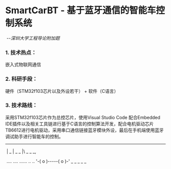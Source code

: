 # **SmartCarBT - 基于蓝牙通信的智能车控制系统**

​									--*深圳大学工程导论附加题*

### 1. 技术热点：

嵌入式物联网通信

### 2. 科研手段：

硬件（STM32f103芯片以及外设若干） + 软件（C语言）

### 3. 技术路线：

采用STM32f103芯片作为总控芯片，使用Visual Studio Code 配合Embedded IDE插件以及相关工具链进行基于C语言的控制算法开发，配合电机驱动芯片TB6612进行电机驱动，采用串口通信链接蓝牙模块外设，最后在手机端使用蓝牙调试助手进行智能车的控制。

______
​												                        | _ |   _ _ |\  _ _ _,

​									.... ....  ...... .. .. '-( o )-----( o )-' _   _   _   _   _   

